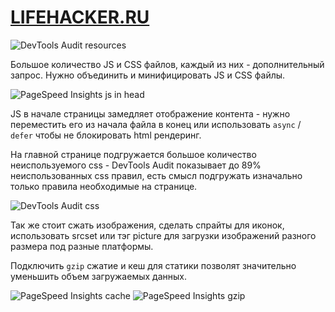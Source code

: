 # [LIFEHACKER.RU](https://lifehacker.ru/)

![DevTools Audit resources](https://cloud.githubusercontent.com/assets/4200528/17379662/15aa35f2-59cc-11e6-91d6-5afb81b691f3.jpg)

Большое количество JS и CSS файлов, каждый из них - дополнительный запрос. Нужно объединить и минифицировать JS и CSS файлы. 

![PageSpeed Insights js in head](https://cloud.githubusercontent.com/assets/4200528/17380106/0e9c5a90-59ce-11e6-9a00-4e8c4d493003.jpg)

JS в начале страницы замедляет отображение контента - нужно переместить его из начала файла в конец или использовать `async` / `defer` чтобы не блокировать html рендеринг. 

На главной странице подгружается большое количество неиспользуемого css - DevTools Audit показывает до 89% неиспользованных css правил, есть смысл подгружать изначально только правила необходимые на странице.

![DevTools Audit css](https://cloud.githubusercontent.com/assets/4200528/17379600/d0b89b50-59cb-11e6-990b-743a794ca334.jpg)

Так же стоит сжать изображения, сделать спрайты для иконок, использовать srcset или тэг picture для загрузки изображений разного размера под разные платформы.

Подключить `gzip` сжатие и кеш для статики позволят значительно уменьшить объем загружаемых данных.

![PageSpeed Insights cache](https://cloud.githubusercontent.com/assets/4200528/17379592/c99d7dea-59cb-11e6-9ce9-a6ee04acbda5.jpg)
![PageSpeed Insights gzip](https://cloud.githubusercontent.com/assets/4200528/17379591/c99b220c-59cb-11e6-9f18-b118c6d5f0c2.jpg)
